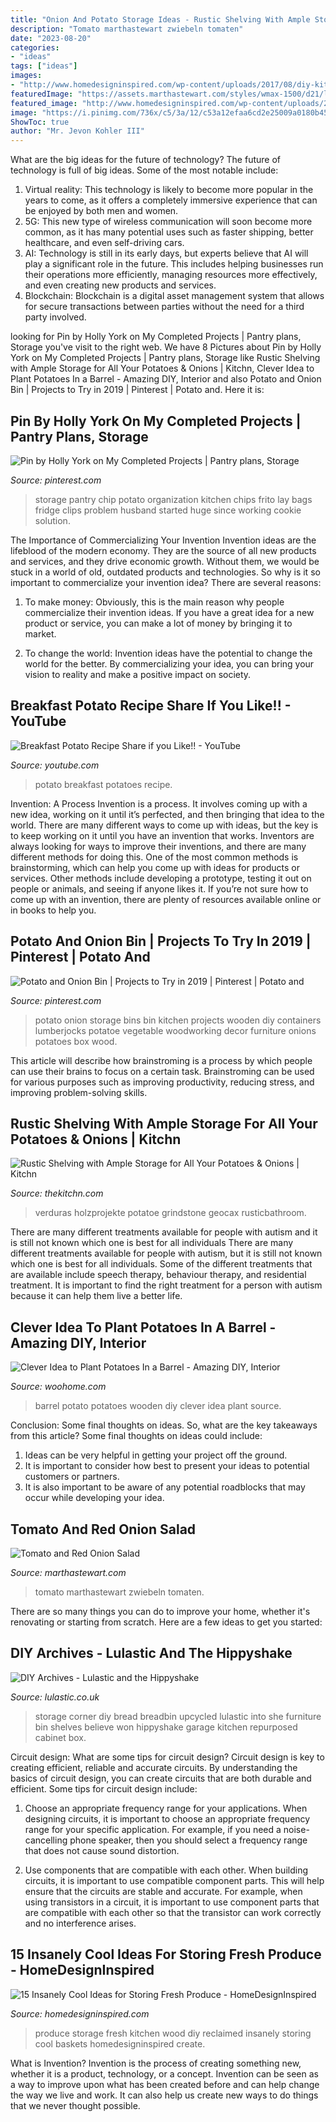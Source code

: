 ```yaml
---
title: "Onion And Potato Storage Ideas - Rustic Shelving With Ample Storage For All Your Potatoes &amp; Onions"
description: "Tomato marthastewart zwiebeln tomaten"
date: "2023-08-20"
categories:
- "ideas"
tags: ["ideas"]
images:
- "http://www.homedesigninspired.com/wp-content/uploads/2017/08/diy-kitchen-produce-storage-5.jpg"
featuredImage: "https://assets.marthastewart.com/styles/wmax-1500/d21/la101789_0706_tmsalad/la101789_0706_tmsalad_sq.jpg?itok=92K3jue6"
featured_image: "http://www.homedesigninspired.com/wp-content/uploads/2017/08/diy-kitchen-produce-storage-5.jpg"
image: "https://i.pinimg.com/736x/c5/3a/12/c53a12efaa6cd2e25009a0180b45103e--onion-storage-potato-storage.jpg?b=t"
ShowToc: true
author: "Mr. Jevon Kohler III"
---
```



What are the big ideas for the future of technology?
The future of technology is full of big ideas. Some of the most notable include:
1. Virtual reality: This technology is likely to become more popular in the years to come, as it offers a completely immersive experience that can be enjoyed by both men and women.
2. 5G: This new type of wireless communication will soon become more common, as it has many potential uses such as faster shipping, better healthcare, and even self-driving cars.
3. AI: Technology is still in its early days, but experts believe that AI will play a significant role in the future. This includes helping businesses run their operations more efficiently, managing resources more effectively, and even creating new products and services.
4. Blockchain: Blockchain is a digital asset management system that allows for secure transactions between parties without the need for a third party involved.

	

		
looking for Pin by Holly York on My Completed Projects | Pantry plans, Storage you've visit to the right web. We have 8 Pictures about Pin by Holly York on My Completed Projects | Pantry plans, Storage like Rustic Shelving with Ample Storage for All Your Potatoes &amp; Onions | Kitchn, Clever Idea to Plant Potatoes In a Barrel - Amazing DIY, Interior and also Potato and Onion Bin | Projects to Try in 2019 | Pinterest | Potato and. Here it is:
		
    
## Pin By Holly York On My Completed Projects | Pantry Plans, Storage

<img loading=lazy src="https://i.pinimg.com/736x/43/44/e4/4344e467a372acb200589cbd40308e8e--kitchen-organization-kitchen-storage.jpg" onerror="this.onerror=null;this.src='https://tse3.mm.bing.net/th?id=OIP.FNmvVkMCi81Z40sGVfwEzwHaJ4&amp;pid=15.1';" alt="Pin by Holly York on My Completed Projects | Pantry plans, Storage">

_Source: pinterest.com_

>storage pantry chip potato organization kitchen chips frito lay bags fridge clips problem husband started huge since working cookie solution. 

	

The Importance of Commercializing Your Invention
Invention ideas are the lifeblood of the modern economy. They are the source of all new products and services, and they drive economic growth. Without them, we would be stuck in a world of old, outdated products and technologies.
So why is it so important to commercialize your invention idea? There are several reasons:

1. To make money: Obviously, this is the main reason why people commercialize their invention ideas. If you have a great idea for a new product or service, you can make a lot of money by bringing it to market.

2. To change the world: Invention ideas have the potential to change the world for the better. By commercializing your idea, you can bring your vision to reality and make a positive impact on society.


    
## Breakfast Potato Recipe Share If You Like!! - YouTube

<img loading=lazy src="http://i.ytimg.com/vi/BoD0TIO9nE4/maxresdefault.jpg" onerror="this.onerror=null;this.src='https://tse3.mm.bing.net/th?id=OIP.SlBFhvrP07hD3NcMkpnnbAHaEK&amp;pid=15.1';" alt="Breakfast Potato Recipe Share if you Like!! - YouTube">

_Source: youtube.com_

>potato breakfast potatoes recipe. 

	

Invention: A Process
Invention is a process. It involves coming up with a new idea, working on it until it’s perfected, and then bringing that idea to the world. There are many different ways to come up with ideas, but the key is to keep working on it until you have an invention that works. Inventors are always looking for ways to improve their inventions, and there are many different methods for doing this. One of the most common methods is brainstorming, which can help you come up with ideas for products or services. Other methods include developing a prototype, testing it out on people or animals, and seeing if anyone likes it. If you’re not sure how to come up with an invention, there are plenty of resources available online or in books to help you.

    
## Potato And Onion Bin | Projects To Try In 2019 | Pinterest | Potato And

<img loading=lazy src="https://i.pinimg.com/736x/c5/3a/12/c53a12efaa6cd2e25009a0180b45103e--onion-storage-potato-storage.jpg?b=t" onerror="this.onerror=null;this.src='https://tse1.mm.bing.net/th?id=OIP.n6864N6o7Y1moTeuY_qT-gHaMS&amp;pid=15.1';" alt="Potato and Onion Bin | Projects to Try in 2019 | Pinterest | Potato and">

_Source: pinterest.com_

>potato onion storage bins bin kitchen projects wooden diy containers lumberjocks potatoe vegetable woodworking decor furniture onions potatoes box wood. 

	

This article will describe how brainstroming is a process by which people can use their brains to focus on a certain task. Brainstroming can be used for various purposes such as improving productivity, reducing stress, and improving problem-solving skills.

    
## Rustic Shelving With Ample Storage For All Your Potatoes &amp; Onions | Kitchn

<img loading=lazy src="https://cdn.apartmenttherapy.info/image/upload/f_auto,q_auto:eco,w_730/k/archive/a8f35c3cd7cb991ba261ec67e49c97debc44259a" onerror="this.onerror=null;this.src='https://tse1.mm.bing.net/th?id=OIP.ZfrCn04ocUlkN2Kgm4gmaAHaJM&amp;pid=15.1';" alt="Rustic Shelving with Ample Storage for All Your Potatoes &amp; Onions | Kitchn">

_Source: thekitchn.com_

>verduras holzprojekte potatoe grindstone geocax rusticbathroom. 

	

There are many different treatments available for people with autism and it is still not known which one is best for all individuals
There are many different treatments available for people with autism, but it is still not known which one is best for all individuals. Some of the different treatments that are available include speech therapy, behaviour therapy, and residential treatment. It is important to find the right treatment for a person with autism because it can help them live a better life.

    
## Clever Idea To Plant Potatoes In A Barrel - Amazing DIY, Interior

<img loading=lazy src="https://www.woohome.com/wp-content/uploads/2016/01/potato-barrel.jpg" onerror="this.onerror=null;this.src='https://tse4.mm.bing.net/th?id=OIP._kJrpbdk53MVphdeEtxeSQHaLd&amp;pid=15.1';" alt="Clever Idea to Plant Potatoes In a Barrel - Amazing DIY, Interior">

_Source: woohome.com_

>barrel potato potatoes wooden diy clever idea plant source. 

	

Conclusion: Some final thoughts on ideas.
So, what are the key takeaways from this article?
Some final thoughts on ideas could include:
1. Ideas can be very helpful in getting your project off the ground.
2. It is important to consider how best to present your ideas to potential customers or partners.
3. It is also important to be aware of any potential roadblocks that may occur while developing your idea.

    
## Tomato And Red Onion Salad

<img loading=lazy src="https://assets.marthastewart.com/styles/wmax-1500/d21/la101789_0706_tmsalad/la101789_0706_tmsalad_sq.jpg?itok=92K3jue6" onerror="this.onerror=null;this.src='https://tse2.mm.bing.net/th?id=OIP.LOcPc1MT6zLu12_sv-fXfAHaHa&amp;pid=15.1';" alt="Tomato and Red Onion Salad">

_Source: marthastewart.com_

>tomato marthastewart zwiebeln tomaten. 

	

There are so many things you can do to improve your home, whether it's renovating or starting from scratch. Here are a few ideas to get you started:

    
## DIY Archives - Lulastic And The Hippyshake

<img loading=lazy src="http://lulastic.co.uk/wp-content/uploads/2015/01/breadtinbefore.jpg" onerror="this.onerror=null;this.src='https://tse3.mm.bing.net/th?id=OIP.BJ2-_HUlmQYTaP7UMP3Q8wHaLH&amp;pid=15.1';" alt="DIY Archives - Lulastic and the Hippyshake">

_Source: lulastic.co.uk_

>storage corner diy bread breadbin upcycled lulastic into she furniture bin shelves believe won hippyshake garage kitchen repurposed cabinet box. 

	

Circuit design: What are some tips for circuit design?
Circuit design is key to creating efficient, reliable and accurate circuits. By understanding the basics of circuit design, you can create circuits that are both durable and efficient. Some tips for circuit design include:
1. Choose an appropriate frequency range for your applications. When designing circuits, it is important to choose an appropriate frequency range for your specific application. For example, if you need a noise-cancelling phone speaker, then you should select a frequency range that does not cause sound distortion.

2. Use components that are compatible with each other. When building circuits, it is important to use compatible component parts. This will help ensure that the circuits are stable and accurate. For example, when using transistors in a circuit, it is important to use component parts that are compatible with each other so that the transistor can work correctly and no interference arises.


    
## 15 Insanely Cool Ideas For Storing Fresh Produce - HomeDesignInspired

<img loading=lazy src="http://www.homedesigninspired.com/wp-content/uploads/2017/08/diy-kitchen-produce-storage-5.jpg" onerror="this.onerror=null;this.src='https://tse1.mm.bing.net/th?id=OIP.7-qgC6tXLKUWLmbHFAN3-gHaLw&amp;pid=15.1';" alt="15 Insanely Cool Ideas for Storing Fresh Produce - HomeDesignInspired">

_Source: homedesigninspired.com_

>produce storage fresh kitchen wood diy reclaimed insanely storing cool baskets homedesigninspired create. 

	

What is Invention?
Invention is the process of creating something new, whether it is a product, technology, or a concept. Invention can be seen as a way to improve upon what has been created before and can help change the way we live and work. It can also help us create new ways to do things that we never thought possible.

